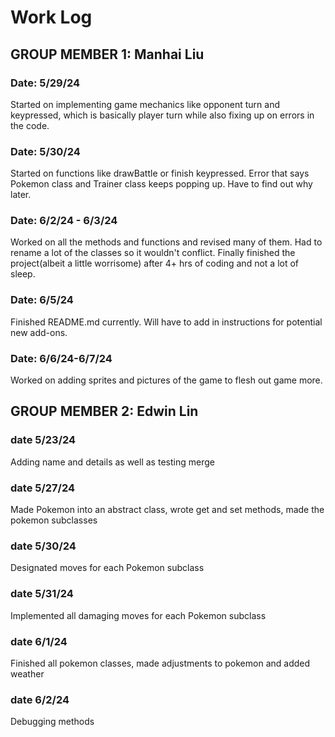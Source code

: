 # Work Log

## GROUP MEMBER 1: Manhai Liu

### Date: 5/29/24

Started on implementing game mechanics like opponent turn and keypressed, which is basically player turn while also fixing up on errors in the code. 

### Date: 5/30/24

Started on functions like drawBattle or finish keypressed. Error that says Pokemon class and Trainer class keeps popping up. Have to find out why later. 

### Date: 6/2/24 - 6/3/24

Worked on all the methods and functions and revised many of them. Had to rename a lot of the classes so it wouldn't conflict. Finally finished the project(albeit a little worrisome) after 4+ hrs of coding and not a lot of sleep. 

### Date: 6/5/24

Finished README.md currently. Will have to add in instructions for potential new add-ons.

### Date: 6/6/24-6/7/24

Worked on adding sprites and pictures of the game to flesh out game more.


## GROUP MEMBER 2: Edwin Lin

### date 5/23/24

Adding name and details as well as testing merge

### date 5/27/24

Made Pokemon into an abstract class, wrote get and set methods, made the pokemon subclasses

### date 5/30/24

Designated moves for each Pokemon subclass

### date 5/31/24

Implemented all damaging moves for each Pokemon subclass

### date 6/1/24

Finished all pokemon classes, made adjustments to pokemon and added weather

### date 6/2/24

Debugging methods
